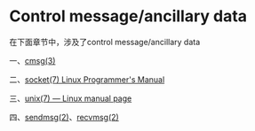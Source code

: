 # Control message/ancillary data

在下面章节中，涉及了control message/ancillary data

一、[cmsg(3)](https://man7.org/linux/man-pages/man3/cmsg.3.html) 

二、[socket(7) Linux Programmer's Manual](http://man7.org/linux/man-pages/man7/socket.7.html)  

三、[unix(7) — Linux manual page](http://man7.org/linux/man-pages/man7/unix.7.html) 

四、[sendmsg(2)](https://man7.org/linux/man-pages/man2/sendmsg.2.html)、[recvmsg(2)](https://man7.org/linux/man-pages/man2/recvmsg.2.html)

